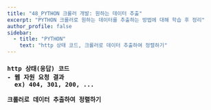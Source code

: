 ```yaml
---
title: "48_PYTHON 크롤러 개발: 원하는 데이터 추출"
excerpt: "PYTHON 크롤러로 원하는 데이터를 추출하는 방법에 대해 학습 후 정리"
author_profile: false
sidebar:
  - title: "PYTHON"
    text: "http 상태 코드, 크롤러로 데이터 추출하여 정렬하기"
---
```

<h4>
<pre>
http 상태(응답) 코드
- 웹 자원 요청 결과
  ex) 404, 301, 200, ...<br>
크롤러로 데이터 추출하여 정렬하기
</pre>
</h4>
<script src="https://gist.github.com/nyj001012/fbcb645754d49de823a63219720fca47.js"></script>
